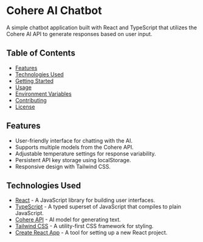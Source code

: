 # Cohere AI Chatbot

A simple chatbot application built with React and TypeScript that utilizes the Cohere AI API to generate responses based on user input.

## Table of Contents

- [Features](#features)
- [Technologies Used](#technologies-used)
- [Getting Started](#getting-started)
- [Usage](#usage)
- [Environment Variables](#environment-variables)
- [Contributing](#contributing)
- [License](#license)

## Features

- User-friendly interface for chatting with the AI.
- Supports multiple models from the Cohere API.
- Adjustable temperature settings for response variability.
- Persistent API key storage using localStorage.
- Responsive design with Tailwind CSS.

## Technologies Used

- [React](https://reactjs.org/) - A JavaScript library for building user interfaces.
- [TypeScript](https://www.typescriptlang.org/) - A typed superset of JavaScript that compiles to plain JavaScript.
- [Cohere API](https://cohere.ai/) - AI model for generating text.
- [Tailwind CSS](https://tailwindcss.com/) - A utility-first CSS framework for styling.
- [Create React App](https://create-react-app.dev/) - A tool for setting up a new React project.
